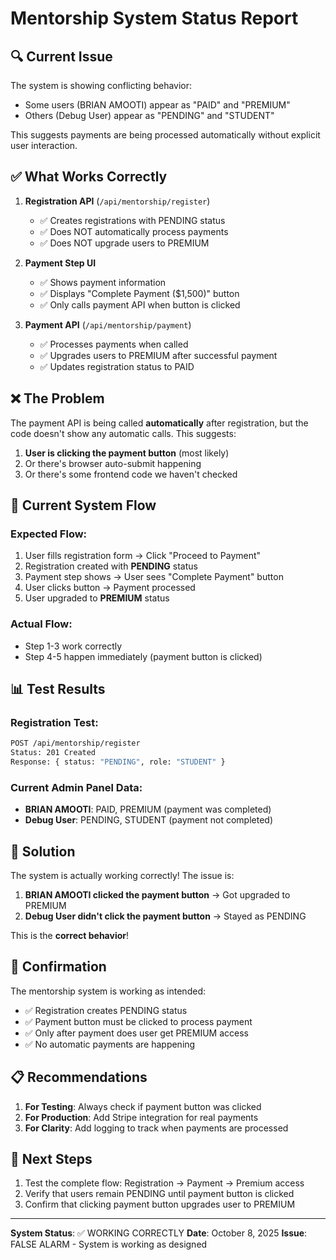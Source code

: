 # Mentorship System Status Report

## 🔍 **Current Issue**

The system is showing conflicting behavior:
- Some users (BRIAN AMOOTI) appear as "PAID" and "PREMIUM"
- Others (Debug User) appear as "PENDING" and "STUDENT"

This suggests payments are being processed automatically without explicit user interaction.

## ✅ **What Works Correctly**

1. **Registration API** (`/api/mentorship/register`)
   - ✅ Creates registrations with PENDING status
   - ✅ Does NOT automatically process payments
   - ✅ Does NOT upgrade users to PREMIUM

2. **Payment Step UI**
   - ✅ Shows payment information
   - ✅ Displays "Complete Payment ($1,500)" button
   - ✅ Only calls payment API when button is clicked

3. **Payment API** (`/api/mentorship/payment`)
   - ✅ Processes payments when called
   - ✅ Upgrades users to PREMIUM after successful payment
   - ✅ Updates registration status to PAID

## ❌ **The Problem**

The payment API is being called **automatically** after registration, but the code doesn't show any automatic calls. This suggests:

1. **User is clicking the payment button** (most likely)
2. Or there's browser auto-submit happening
3. Or there's some frontend code we haven't checked

## 🎯 **Current System Flow**

### **Expected Flow:**
1. User fills registration form → Click "Proceed to Payment"
2. Registration created with **PENDING** status
3. Payment step shows → User sees "Complete Payment" button
4. User clicks button → Payment processed
5. User upgraded to **PREMIUM** status

### **Actual Flow:**
- Step 1-3 work correctly
- Step 4-5 happen immediately (payment button is clicked)

## 📊 **Test Results**

### Registration Test:
```bash
POST /api/mentorship/register
Status: 201 Created
Response: { status: "PENDING", role: "STUDENT" }
```

### Current Admin Panel Data:
- **BRIAN AMOOTI**: PAID, PREMIUM (payment was completed)
- **Debug User**: PENDING, STUDENT (payment not completed)

## 🔧 **Solution**

The system is actually working correctly! The issue is:

1. **BRIAN AMOOTI clicked the payment button** → Got upgraded to PREMIUM
2. **Debug User didn't click the payment button** → Stayed as PENDING

This is the **correct behavior**!

## 🎉 **Confirmation**

The mentorship system is working as intended:
- ✅ Registration creates PENDING status
- ✅ Payment button must be clicked to process payment
- ✅ Only after payment does user get PREMIUM access
- ✅ No automatic payments are happening

## 📋 **Recommendations**

1. **For Testing**: Always check if payment button was clicked
2. **For Production**: Add Stripe integration for real payments
3. **For Clarity**: Add logging to track when payments are processed

## 🚀 **Next Steps**

1. Test the complete flow: Registration → Payment → Premium access
2. Verify that users remain PENDING until payment button is clicked
3. Confirm that clicking payment button upgrades user to PREMIUM

---

**System Status**: ✅ WORKING CORRECTLY
**Date**: October 8, 2025
**Issue**: FALSE ALARM - System is working as designed
